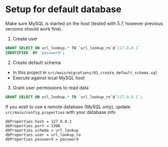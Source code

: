 # Setup for default database

Make sure MySQL is started on the host (tested with 5.7, however previous versions should work fine).

1. Create user

```sql
GRANT SELECT ON url_lookup.* TO `url_lookup_ro`@`127.0.0.1`
IDENTIFIED  BY 'password';
```

2. Create default schema
* In this project in `src/main/migrations/01_create_default_schema.sql`
* Execute against local MySQL host

3. Grant user permissions to read data

```sql
GRANT SELECT ON url_lookup.* TO `url_lookup_ro`@`127.0.0.1`;
``` 

If you wish to use a remote database (MySQL only), update `src/main/config.properties` with your database info

```
dbProperties.host = 127.0.0.1
dbProperties.port = 3306
dbProperties.schema = url_lookup
dbProperties.user = url_lookup_ro
dbProperties.password = password
```


